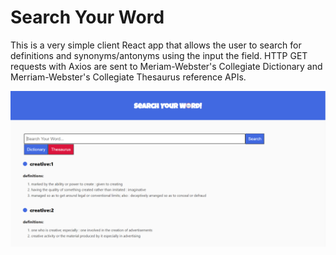 # Search Your Word
This is a very simple client React app that allows the user to search for definitions and synonyms/antonyms using the input the field. HTTP GET requests with Axios are sent to Meriam-Webster's Collegiate Dictionary and Merriam-Webster's Collegiate Thesaurus reference APIs.

![word search](/screenshots/sywdefinition.PNG)
